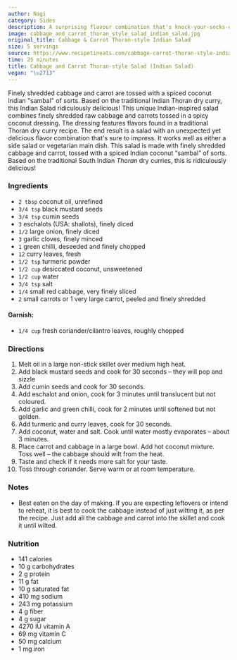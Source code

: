 ```yaml
---
author: Nagi
category: Sides
description: A surprising flavour combination that's knock-your-socks-off-good.
image: cabbage_and_carrot_thoran_style_salad_indian_salad.jpg
original_title: Cabbage & Carrot Thoran-style Indian Salad
size: 5 servings
source: https://www.recipetineats.com/cabbage-carrot-thoran-style-indian-salad/
time: 25 minutes
title: Cabbage and Carrot Thoran-style Salad (Indian Salad)
vegan: "\u2713"
---
```


Finely shredded cabbage and carrot are tossed with a spiced coconut Indian "sambal" of sorts. Based on the traditional Indian Thoran dry curry, this Indian Salad ridiculously delicious! This unique Indian-inspired salad combines finely shredded raw cabbage and carrots tossed in a spicy coconut dressing. The dressing features flavors found in a traditional Thoran dry curry recipe. The end result is a salad with an unexpected yet delicious flavor combination that's sure to impress. It works well as either a side salad or vegetarian main dish. This salad is made with finely shredded cabbage and carrot, tossed with a spiced Indian coconut “sambal” of sorts. Based on the traditional South Indian _Thoran_ dry curries, this is ridiculously delicious!

### Ingredients

* `2 tbsp` coconut oil, unrefined
* `3/4 tsp` black mustard seeds
* `3/4 tsp` cumin seeds
* `3` eschalots (USA: shallots), finely diced
* `1/2` large onion, finely diced
* `3` garlic cloves, finely minced
* `1` green chilli, deseeded and finely chopped
* `12` curry leaves, fresh
* `1/2 tsp` turmeric powder
* `1/2 cup` desiccated coconut, unsweetened
* `1/2 cup` water
* `3/4 tsp` salt
* `1/4` small red cabbage, very finely sliced
* `2` small carrots or 1 very large carrot, peeled and finely shredded

#### Garnish:

* `1/4 cup` fresh coriander/cilantro leaves, roughly chopped

### Directions

1. Melt oil in a large non-stick skillet over medium high heat.
2. Add black mustard seeds and cook for 30 seconds – they will pop and sizzle
3. Add cumin seeds and cook for 30 seconds.
4. Add eschalot and onion, cook for 3 minutes until translucent but not coloured.
5. Add garlic and green chilli, cook for 2 minutes until softened but not golden.
6. Add turmeric and curry leaves, cook for 30 seconds.
7. Add coconut, water and salt. Cook until water mostly evaporates – about 3 minutes.
8. Place carrot and cabbage in a large bowl. Add hot coconut mixture. Toss well – the cabbage should wilt from the heat.
9. Taste and check if it needs more salt for your taste.
10. Toss through coriander. Serve warm or at room temperature.

### Notes

- Best eaten on the day of making. If you are expecting leftovers or intend to reheat, it is best to cook the cabbage instead of just wilting it, as per the recipe. Just add all the cabbage and carrot into the skillet and cook it until wilted.

### Nutrition

* 141 calories
* 10 g carbohydrates
* 2 g protein
* 11 g fat
* 10 g saturated fat
* 410 mg sodium
* 243 mg potassium
* 4 g fiber
* 4 g sugar
* 4270 IU vitamin A
* 69 mg vitamin C
* 50 mg calcium
* 1 mg iron